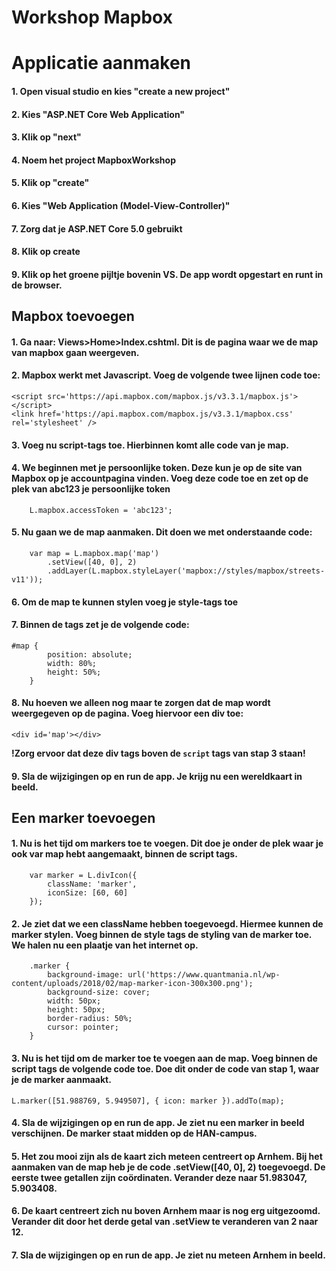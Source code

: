 # Workshop Mapbox


# Applicatie aanmaken
#### 1. Open visual studio en kies "create a new project"
#### 2. Kies "ASP.NET Core Web Application"
#### 3. Klik op "next"
#### 4. Noem het project MapboxWorkshop
#### 5. Klik op "create"
#### 6. Kies "Web Application (Model-View-Controller)"
#### 7. Zorg dat je ASP.NET Core 5.0 gebruikt
#### 8. Klik op create
#### 9. Klik op het groene pijltje bovenin VS. De app wordt opgestart en runt in de browser.

## Mapbox toevoegen

#### 1. Ga naar: Views>Home>Index.cshtml. Dit is de pagina waar we de map van mapbox gaan weergeven.
#### 2. Mapbox werkt met Javascript. Voeg de volgende twee lijnen code toe:
	<script src='https://api.mapbox.com/mapbox.js/v3.3.1/mapbox.js'></script>
	<link href='https://api.mapbox.com/mapbox.js/v3.3.1/mapbox.css' rel='stylesheet' />
#### 3. Voeg nu script-tags toe. Hierbinnen komt alle code van je map. 
#### 4. We beginnen met je persoonlijke token. Deze kun je op de site van Mapbox op je accountpagina vinden. Voeg deze code toe en zet op de plek van abc123 je persoonlijke token
    	L.mapbox.accessToken = 'abc123';
#### 5. Nu gaan we de map aanmaken. Dit doen we met onderstaande code:
    	var map = L.mapbox.map('map')
        	.setView([40, 0], 2)
        	.addLayer(L.mapbox.styleLayer('mapbox://styles/mapbox/streets-v11'));
#### 6. Om de map te kunnen stylen voeg je style-tags toe
#### 7. Binnen de tags zet je de volgende code:
	#map {
        	position: absolute;
        	width: 80%;
        	height: 50%;
    	}
#### 8. Nu hoeven we alleen nog maar te zorgen dat de map wordt weergegeven op de pagina. Voeg hiervoor een div toe:
	<div id='map'></div>
**!Zorg ervoor dat deze div tags boven de `script` tags van stap 3 staan!**
#### 9. Sla de wijzigingen op en run de app. Je krijg nu een wereldkaart in beeld. 

## Een marker toevoegen
#### 1. Nu is het tijd om markers toe te voegen. Dit doe je onder de plek waar je ook var map hebt aangemaakt, binnen de script tags.
    	var marker = L.divIcon({
        	className: 'marker',
        	iconSize: [60, 60]
    	});
#### 2. Je ziet dat we een className hebben toegevoegd. Hiermee kunnen de marker stylen. Voeg binnen de style tags de styling van de marker toe. We halen nu een plaatje van het internet op.
        .marker {
            background-image: url('https://www.quantmania.nl/wp-content/uploads/2018/02/map-marker-icon-300x300.png');
            background-size: cover;
            width: 50px;
            height: 50px;
            border-radius: 50%;
            cursor: pointer;
        }
#### 3. Nu is het tijd om de marker toe te voegen aan de map. Voeg binnen de script tags de volgende code toe. Doe dit onder de code van stap 1, waar je de marker aanmaakt.
    L.marker([51.988769, 5.949507], { icon: marker }).addTo(map);
#### 4. Sla de wijzigingen op en run de app. Je ziet nu een marker in beeld verschijnen. De marker staat midden op de HAN-campus.
#### 5. Het zou mooi zijn als de kaart zich meteen centreert op Arnhem. Bij het aanmaken van de map heb je de code .setView([40, 0], 2) toegevoegd. De eerste twee getallen zijn coördinaten. Verander deze naar 51.983047, 5.903408.
#### 6. De kaart centreert zich nu boven Arnhem maar is nog erg uitgezoomd. Verander dit door het derde getal van .setView te veranderen van 2 naar 12.
#### 7. Sla de wijzigingen op en run de app. Je ziet nu meteen Arnhem in beeld.

